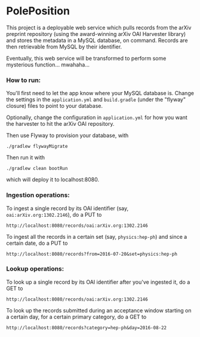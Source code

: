 PolePosition
============

This project is a deployable web service which pulls records from the arXiv preprint repository (using the 
award-winning arXiv OAI Harvester library) and stores the metadata in a MySQL database, on command.  Records are then
retrievable from MySQL by their identifier.

Eventually, this web service will be transformed to perform some mysterious function... mwahaha...

### How to run:

You'll first need to let the app know where your MySQL database is.  Change the settings in the `application.yml` and
`build.gradle` (under the "flyway" closure) files to point to your database.

Optionally, change the configuration in `application.yml` for how you want the harvester to hit the arXiv OAI 
repository.

Then use Flyway to provision your database, with

    ./gradlew flywayMigrate

Then run it with

    ./gradlew clean bootRun
    
which will deploy it to localhost:8080.

### Ingestion operations:

To ingest a single record by its OAI identifier (say, `oai:arXiv.org:1302.2146`), do a PUT to

    http://localhost:8080/records/oai:arXiv.org:1302.2146
    
To ingest all the records in a certain set (say, `physics:hep-ph`) and since a certain date, do a PUT to

    http://localhost:8080/records?from=2016-07-20&set=physics:hep-ph
    
### Lookup operations:

To look up a single record by its OAI identifier after you've ingested it, do a GET to

    http://localhost:8080/records/oai:arXiv.org:1302.2146

To look up the records submitted during an acceptance window starting on a certain day, for a certain primary category, 
do a GET to
    
    http://localhost:8080/records?category=hep-ph&day=2016-08-22
    